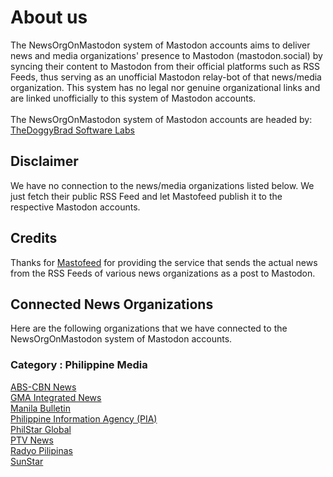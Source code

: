 # About us
The NewsOrgOnMastodon system of Mastodon accounts aims to deliver news and media organizations' presence to Mastodon (mastodon.social) by syncing their content to Mastodon from their official platforms such as RSS Feeds, thus serving as an unofficial Mastodon relay-bot of that news/media organization. This system has no legal nor genuine organizational links and are linked unofficially to this system of Mastodon accounts. <br><br>
The NewsOrgOnMastodon system of Mastodon accounts are headed by:<br>
[TheDoggyBrad Software Labs](https://github.com/thedoggybrad)

## Disclaimer
We have no connection to the news/media organizations listed below. We just fetch their public RSS Feed and let Mastofeed publish it to the respective Mastodon accounts.

## Credits
Thanks for [Mastofeed](https://mastofeed.org) for providing the service that sends the actual news from the RSS Feeds of various news organizations as a post to Mastodon.

## Connected News Organizations
Here are the following organizations that we have connected to the NewsOrgOnMastodon system of Mastodon accounts.
### Category : Philippine Media
<a rel="me" href="https://mastodon.social/@rssabscbnnews">ABS-CBN News</a><br>
<a rel="me" href="https://mastodon.social/@rssgma">GMA Integrated News</a><br>
<a rel="me" href="https://mastodon.social/@rssmanilabulletin">Manila Bulletin</a><br>
<a rel="me" href="https://mastodon.social/@rssphpinfoagency">Philippine Information Agency (PIA)</a><br>
<a rel="me" href="https://mastodon.social/@rssphilstarglobal">PhilStar Global</a><br>
<a rel="me" href="https://mastodon.social/@rssptvnews">PTV News</a><br>
<a rel="me" href="https://mastodon.social/@rssradyopilipinas">Radyo Pilipinas</a><br>
<a rel="me" href="https://mastodon.social/@rsssunstar">SunStar</a>
